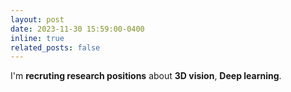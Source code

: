 ```yaml
---
layout: post
date: 2023-11-30 15:59:00-0400
inline: true
related_posts: false
---
```


I'm __recruting research positions__ about  __3D vision__,  __Deep learning__. 